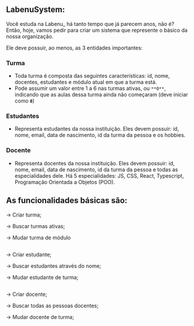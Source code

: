 ## LabenuSystem:

Você estuda na Labenu_ há tanto tempo que já parecem anos, não é? Então, hoje, vamos pedir para criar um sistema que represente o básico da nossa organização.

Ele deve possuir, ao menos, as 3 entidades importantes:

### Turma

- Toda turma é composta das seguintes características: id, nome, docentes, estudantes e módulo atual em que a turma está.
- Pode assumir um valor entre 1 a 6 nas turmas ativas, ou `**0**`, indicando que as aulas dessa turma ainda não começaram (deve iniciar como **`0`**)

### Estudantes

- Representa estudantes da nossa instituição. Eles devem possuir: id, nome, email, data de nascimento, id da turma da pessoa e os hobbies.

### Docente

- Representa docentes da nossa instituição. Eles devem possuir: id, nome, email, data de nascimento, id da turma da pessoa e todas as especialidades dele. Há 5 especialidades: JS, CSS, React, Typescript, Programação Orientada a Objetos (POO).

##

## As funcionalidades básicas são:

→ Criar turma;

→ Buscar turmas ativas;

→ Mudar turma de módulo

##

→ Criar estudante;

→ Buscar estudantes através do nome;

→ Mudar estudante de turma;

##

→ Criar docente;

→ Buscar todas as pessoas docentes;

→ Mudar docente de turma;

